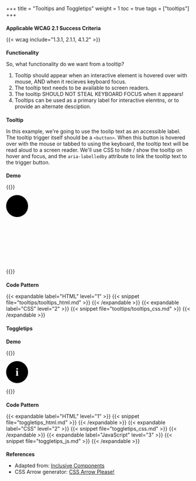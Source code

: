 +++
title = "Tooltips and Toggletips"
weight = 1
toc = true
tags = ["tooltips"]
+++


## Applicable WCAG 2.1 Success Criteria

{{< wcag include="1.3.1, 2.1.1, 4.1.2" >}}

## Functionality
So, what functionality do we want from a tooltip?
1. Tooltip should appear when an interactive element is hovered over with mouse, AND when it recieves keyboard focus.
2. The tooltip text needs to be available to screen readers. 
3. The tooltip SHOULD NOT STEAL KEYBOARD FOCUS when it appears!
4. Tooltips can be used as a primary label for interactive elemtns, or to provide an alternate desciption.

## Tooltip

In this example, we're going to use the toolip text as an accessible label. The tooltip trigger itself should be a `<button>`. When this button is hovered over with the mouse or tabbed to using the keyboard, the tooltip text will be read aloud to a screen reader. We'll use CSS to hide / show the tooltip on hover and focus, and the `aria-labelledby` attribute to link the tooltip text to the trigger button.

### Demo

{{<demo caption="Accessible Tooltip">}}

<style>
    .demo {
        height: 200px;
    }
    [role="tooltip"] {
  display: none;
  border: 2px solid black;
  padding: 10px;
  border-radius: 5px;
  width: 40%;
}
.arrow_box {
    position: relative;
    background: #fff;
    border: 2px solid #000;
    margin-top: 15px;
}
.arrow_box:after, .arrow_box:before {
    bottom: 100%;
    left: 11%;
    border: solid transparent;
    content: "";
    height: 0;
    width: 0;
    position: absolute;
    pointer-events: none;
}

.arrow_box:after {
    border-color: rgba(255, 255, 255, 0);
    border-bottom-color: #fff;
    border-width: 20px;
    margin-left: -20px;
}
.arrow_box:before {
    border-color: rgba(0, 0, 0, 0);
    border-bottom-color: #000;
    border-width: 23px;
    margin-left: -23px;
}

button:hover + [role="tooltip"],  
button:focus + [role="tooltip"] {  
  display: block;
}
 button {
            font-size: 1.25rem;
            border-radius: 0.33em;
            font-family: inherit;
            width: 75px;
            height: 75px;
            color: #fefefe;
            border: 0;
            background: #fff;
        }
svg {
    width: 100%;
}
.btn-height {
    height: 200px;
}
</style>
<div class="btn-height">
<button class="notifications" aria-labelledby="tooltip-label">  
  <svg fill="#000000" xmlns="http://www.w3.org/2000/svg" xmlns:xlink="http://www.w3.org/1999/xlink" version="1.0" x="0px" y="0px" viewBox="0 0 24 24" enable-background="new 0 0 24 24" xml:space="preserve"><path d="M13,17h-2v-2h2V17z"></path><g><path d="M12,4c4.4,0,8,3.6,8,8s-3.6,8-8,8s-8-3.6-8-8S7.6,4,12,4 M12,2C6.5,2,2,6.5,2,12c0,5.5,4.5,10,10,10s10-4.5,10-10   C22,6.5,17.5,2,12,2L12,2z"></path></g><g><path d="M11,14c0-1.4,0.6-1.9,1.1-2.4c0.3-0.2,0.5-0.5,0.6-0.8c0.2-0.3,0.2-0.6,0.2-1c0-0.4-0.1-0.7-0.3-1   c-0.2-0.2-0.4-0.4-0.8-0.4c-0.3,0-1,0.1-1,1.5H9l0-0.4c0-0.9,0.3-1.5,0.8-2C10.4,7.2,11.1,7,11.9,7c1,0,1.7,0.2,2.2,0.8   s0.8,1.2,0.8,2c0,2.4-2,2.5-2,4.2H11z"></path></g></svg>
</button>  
<div class="arrow_box" role="tooltip" id="tooltip-label">View help and manage settings</div>
</div>
{{</demo>}}

### Code Pattern
    
{{< expandable label="HTML" level="1" >}}
{{< snippet file="tooltips/tooltips_html.md" >}}
{{< /expandable >}}
{{< expandable label="CSS" level="2" >}}
{{< snippet file="tooltips/tooltips_css.md" >}}
{{< /expandable >}}

## Toggletips

### Demo

{{<demo caption="Accessible Toggletip">}}
<style>
    .toggletip-container {
  position: relative;
  display: inline-block;
}

/* the bubble element, added inside the toggletip live region */

.toggletip-bubble {
  display: inline-block;
  position: absolute;
  left: 100%;
  top: 0;
  width: 10em;
  padding: 0.5rem;
  background: #000;
  color: #fff;
}

button {
  width: 2em;
  height: 2em;
  border-radius: 50%;
  border: 0;
  background: #000;
  font-family: serif;
  font-weight: bold;
  color: #fff;
} 

button:focus {
  outline: none;
  box-shadow: 0 0 0 0.25rem skyBlue;
}

/* boilerplate; nothing really to see here */

html {
  font-size: 150%;
  font-family: sans-serif;
}

* {
  font-size: inherit;
}
</style>
<span class="toggletip-container">
  <button type="button" aria-label="more info" data-toggletip-content="Here's that toggletip text!">i</button>
  <span role="status"></span>
</span>
<script>
    (function() {
  // Get all the toggletip buttons
  var toggletips = demo.querySelectorAll('[data-toggletip-content]');

  // Iterate over them
  Array.prototype.forEach.call(toggletips, function (toggletip) {
    // Get the message from the data-content element
    var message = toggletip.getAttribute('data-toggletip-content');

    // Get the live region element
    var liveRegion = toggletip.nextElementSibling;

    // Toggle the message
    toggletip.addEventListener('click', function () {
        liveRegion.innerHTML = '';
        window.setTimeout(function() {
          liveRegion.innerHTML = '<span class="toggletip-bubble">'+ message +'</span>';
        }, 100);
    });

    // Close on outside click
    demo.addEventListener('click', function (e) {
      if (toggletip !== e.target) {
        liveRegion.innerHTML = '';
      }                        
    });

    // Remove toggletip on ESC
    toggletip.addEventListener('keydown', function (e) {
      if ((e.keyCode || e.which) === 27)
      liveRegion.innerHTML = '';
    });
    
    // Remove on blur
    toggletip.addEventListener('blur', function (e) {
      liveRegion.innerHTML = '';
    });
  });
}());
</script>

{{</demo>}}

### Code Pattern
    
{{< expandable label="HTML" level="1" >}}
{{< snippet file="toggletips_html.md" >}}
{{< /expandable >}}
{{< expandable label="CSS" level="2" >}}
{{< snippet file="toggletips_css.md" >}}
{{< /expandable >}}
{{< expandable label="JavaScript" level="3" >}}
{{< snippet file="toggletips_js.md" >}}
{{< /expandable >}}

## References
- Adapted from: [Inclusive Components](https://inclusive-components.design/tooltips-toggletips/)
- CSS Arrow generator: [CSS Arrow Please!](https://cssarrowplease.com/)



